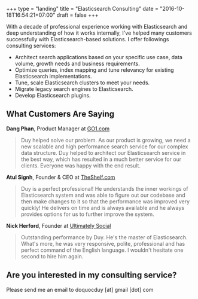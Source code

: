+++
type = "landing"
title = "Elasticsearch Consulting"
date = "2016-10-18T16:54:21+07:00"
draft = false
+++

With a decade of professional experience working with Elasticsearch and deep understanding of how it works internally, I've helped many customers successfully with Elasticsearch-based solutions. I offer followings consulting services:

- Architect search applications based on your specific use case, data volume, growth needs and business requirements.
- Optimize queries, index mapping and tune relevancy for existing Elasticsearch implementations.
- Tune, scale Elasticsearch clusters to meet your needs.
- Migrate legacy search engines to Elasticsearch.
- Develop Elasticsearch plugins.


## What Customers Are Saying


**Dang Phan**, Product Manager at [GO1.com](https://www.go1.com/)

> Duy helped solve our problem. As our product is growing, we need a new scalable and high performance search service for our complex data structure. Duy helped to architect our Elasticsearch service in the best way, which has resulted in a much better service for our clients. Everyone was happy with the end result.


**Atul Signh**, Founder & CEO at [TheShelf.com](https://theshelf.com)

> Duy is a perfect professional! He understands the inner workings of Elasticsearch system and was able to figure out our codebase and then make changes to it so that the performance was improved very quickly! He delivers on time and is always available and he always provides options for us to further improve the system.



**Nick Herford**, Founder at [Ultimately Social](https://www.ultimatelysocial.com/)

>  Outstanding performance by Duy. He's the master of Elasticsearch. What's more, he was very responsive, polite, professional and has perfect command of the English language. I wouldn't hesitate one second to hire him again.


## Are you interested in my consulting service?
Please send me an email to doquocduy [at] gmail [dot] com
